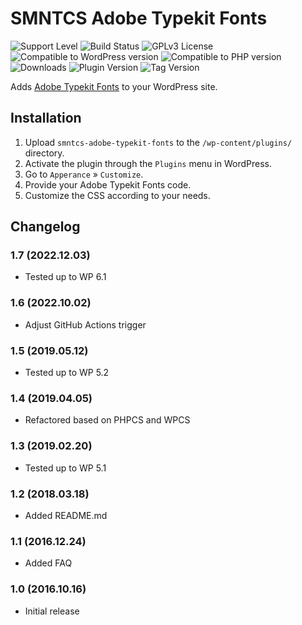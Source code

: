 # SMNTCS Adobe Typekit Fonts

![Support Level](https://img.shields.io/badge/support-active-green.svg)
![Build Status](https://github.com/nielslange/smntcs-adobe-typekit-fonts/actions/workflows/test.yml/badge.svg)
![GPLv3 License](https://img.shields.io/github/license/nielslange/smntcs-adobe-typekit-fonts.svg)
![Compatible to WordPress version](https://plugintests.com/plugins/smntcs-adobe-typekit-fonts/wp-badge.svg)
![Compatible to PHP version](https://plugintests.com/plugins/smntcs-adobe-typekit-fonts/php-badge.svg)
![Downloads](https://img.shields.io/wordpress/plugin/dt/smntcs-adobe-typekit-fonts.svg)
![Plugin Version](https://img.shields.io/wordpress/plugin/v/smntcs-adobe-typekit-fonts.svg)
![Tag Version](https://img.shields.io/github/tag/nielslange/smntcs-adobe-typekit-fonts.svg)

Adds [Adobe Typekit Fonts](https://fonts.adobe.com/) to your WordPress site.

## Installation

1. Upload `smntcs-adobe-typekit-fonts` to the `/wp-content/plugins/` directory.
2. Activate the plugin through the `Plugins` menu in WordPress.
3. Go to `Apperance` » `Customize`.
4. Provide your Adobe Typekit Fonts code.
5. Customize the CSS according to your needs.

## Changelog

### 1.7 (2022.12.03)

- Tested up to WP 6.1

### 1.6 (2022.10.02)

- Adjust GitHub Actions trigger

### 1.5 (2019.05.12)

- Tested up to WP 5.2

### 1.4 (2019.04.05)

- Refactored based on PHPCS and WPCS

### 1.3 (2019.02.20)

- Tested up to WP 5.1

### 1.2 (2018.03.18)

- Added README.md

### 1.1 (2016.12.24)

- Added FAQ

### 1.0 (2016.10.16)

- Initial release
